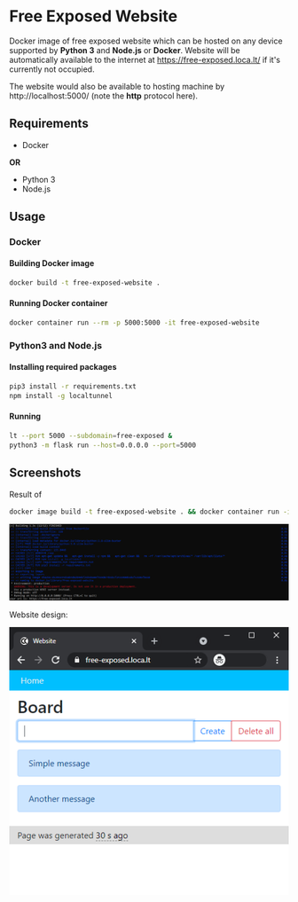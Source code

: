# Free Exposed Website

Docker image of free exposed website which can be hosted on
any device supported by **Python 3** and **Node.js** or **Docker**.
Website will be automatically available to the internet at https://free-exposed.loca.lt/ if it's
currently not occupied.

The website would also be available to hosting machine by http://localhost:5000/ (note the **http** protocol here).

## Requirements

- Docker

**OR**

- Python 3
- Node.js

## Usage

### Docker

#### Building Docker image
```bash
docker build -t free-exposed-website .
```

#### Running Docker container
```bash
docker container run --rm -p 5000:5000 -it free-exposed-website
```

### Python3 and Node.js

#### Installing required packages
```bash
pip3 install -r requirements.txt
npm install -g localtunnel
```

#### Running 
```bash
lt --port 5000 --subdomain=free-exposed &
python3 -m flask run --host=0.0.0.0 --port=5000
```

## Screenshots
Result of
```bash
docker image build -t free-exposed-website . && docker container run -it -p 5000:5000 --rm free-exposed-website
```
![Docker build and run](readme-images/docker-build-and-run.png)

Website design:

![Website design](readme-images/website-design.png)